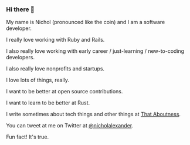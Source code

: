 ### Hi there 👋

My name is Nichol (pronounced like the coin) and I am a software developer.

I really love working with Ruby and Rails.

I also really love working with early career / just-learning / new-to-coding developers.

I also really love nonprofits and startups.

I love lots of things, really.

I want to be better at open source contributions.

I want to learn to be better at Rust.

I write sometimes about tech things and other things at [That Aboutness](https://thataboutness.com/).

You can tweet at me on Twitter at [@nicholalexander](https://twitter.com/nicholalexander).

Fun fact!  It's true.
